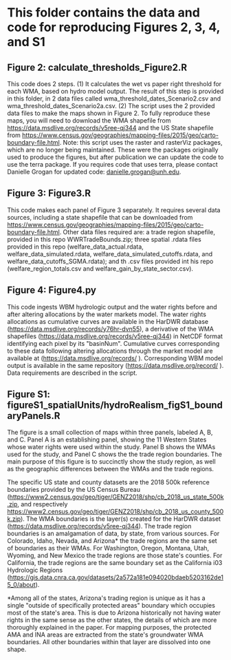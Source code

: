# This folder contains the data and code for reproducing Figures 2, 3, 4, and S1

## Figure 2: calculate_thresholds_Figure2.R
This code does 2 steps. (1) It calculates the wet vs paper right threshold for each WMA, based on hydro model output. The result of this step is provided in this folder, in 2 data files called wma_threshold_dates_Scenario2.csv and wma_threshold_dates_Scenario2a.csv. (2) The script uses the 2 provided data files to make the maps shown in Figure 2.  To fully reproduce these maps, you will need to download the WMA shapefile from https://data.msdlive.org/records/v5ree-qj344 and the US State shapefile from https://www.census.gov/geographies/mapping-files/2015/geo/carto-boundary-file.html.  Note: this script uses the raster and rasterViz packages, which are no longer being maintained.  These were the packages originally used to produce the figures, but after publication we can update the code to use the terra package. If you requires code that uses terra, please contact Danielle Grogan for updated code: danielle.grogan@unh.edu.

## Figure 3: Figure3.R
This code makes each panel of Figure 3 separately. It requires several data sources, including a state shapefile that can be downloaded from https://www.census.gov/geographies/mapping-files/2015/geo/carto-boundary-file.html.  Other data files required are: a trade region shapefile, provided in this repo WWRTradeBounds.zip; three spatial .rdata files provided in this repo (welfare_data_actual.rdata, welfare_data_simulated.rdata, welfare_data_simulated_cutoffs.rdata, and welfare_data_cutoffs_SGMA.rdata); and th .csv files provided int his repo (welfare_region_totals.csv and welfare_gain_by_state_sector.csv).

## Figure 4: Figure4.py
This code ingests WBM hydrologic output and the water rights before and after altering allocations by the water markets model.  The water rights allocations as cumulative curves are available in the HarDWR database (https://data.msdlive.org/records/y76hr-dvn55), a derivative of the WMA shapefiles (https://data.msdlive.org/records/v5ree-qj344) in NetCDF format identifying each pixel by its "basinNum".  Cumulative curves corresponding to these data following altering allocations through the market model are available at (https://data.msdlive.org/records/ <fill-in> ).  Corresponding WBM model output is available in the same repository (https://data.msdlive.org/record/ <fill-in> ).  Data requirements are described in the script.

## Figure S1: figureS1_spatialUnits/hydroRealism_figS1_boundaryPanels.R
The figure is a small collection of maps within three panels, labeled A, B, and C. Panel A is an establishing panel, showing the 11 Western States whose water rights were used within the study. Panel B shows the WMAs used for the study, and Panel C shows the the trade region boundaries. The main purpose of this figure is to succinctly show the study region, as well as the geographic differences between the WMAs and the trade regions.

The specific US state and county datasets are the 2018 500k reference boundaries provided by the US Census Bureau (https://www2.census.gov/geo/tiger/GENZ2018/shp/cb_2018_us_state_500k.zip, and respectively https://www2.census.gov/geo/tiger/GENZ2018/shp/cb_2018_us_county_500k.zip). The WMA boundaries is the layer(s) created for the HarDWR dataset (https://data.msdlive.org/records/v5ree-qj344). The trade region boundaries is an amalgamation of data, by state,  from various sources. For Colorado, Idaho, Nevada, and Arizona* the trade regions are the same set of boundaries as their WMAs. For Washington, Oregon, Montana, Utah, Wyoming, and New Mexico the trade regions are those state's counties. For California, the trade regions are the same boundary set as the California i03 Hydrologic Regions (https://gis.data.cnra.ca.gov/datasets/2a572a181e094020bdaeb5203162de15_0/about).

*Among all of the states, Arizona's trading region is unique as it has a single "outside of specifically protected areas" boundary which occupies most of the state's area. This is due to Arizona historically not having water rights in the same sense as the other states, the details of which are more thoroughly explained in the paper. For mapping purposes, the protected AMA and INA areas are extracted from the state's groundwater WMA boundaries. All other boundaries within that layer are dissolved into one shape.
